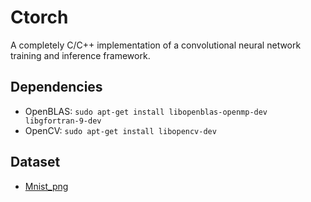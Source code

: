 # Ctorch
A completely C/C++ implementation of a convolutional neural network training and inference framework.

## Dependencies
- OpenBLAS:
`sudo apt-get install libopenblas-openmp-dev libgfortran-9-dev`
- OpenCV:
`sudo apt-get install libopencv-dev`

## Dataset
- [Mnist_png](https://github.com/myleott/mnist_png)
